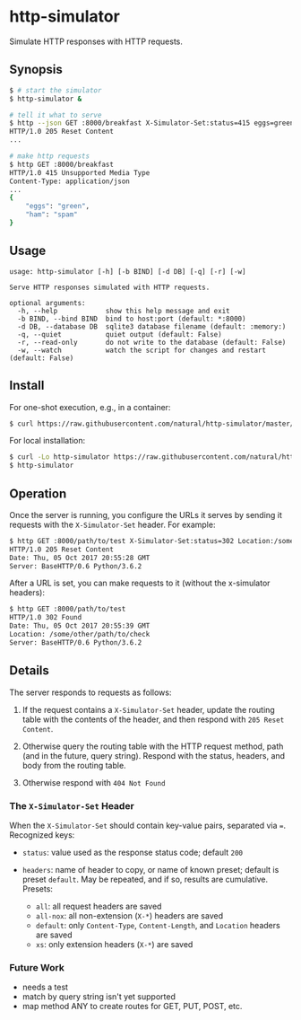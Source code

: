 # http-simulator

Simulate HTTP responses with HTTP requests.


## Synopsis

```sh
$ # start the simulator
$ http-simulator &

# tell it what to serve
$ http --json GET :8000/breakfast X-Simulator-Set:status=415 eggs=green ham=spam
HTTP/1.0 205 Reset Content
...

# make http requests
$ http GET :8000/breakfast
HTTP/1.0 415 Unsupported Media Type
Content-Type: application/json
...
{
	"eggs": "green",
	"ham": "spam"
}
```

## Usage

```
usage: http-simulator [-h] [-b BIND] [-d DB] [-q] [-r] [-w]

Serve HTTP responses simulated with HTTP requests.

optional arguments:
  -h, --help            show this help message and exit
  -b BIND, --bind BIND  bind to host:port (default: *:8000)
  -d DB, --database DB  sqlite3 database filename (default: :memory:)
  -q, --quiet           quiet output (default: False)
  -r, --read-only       do not write to the database (default: False)
  -w, --watch           watch the script for changes and restart (default: False)
```

## Install

For one-shot execution, e.g., in a container:

```sh
$ curl https://raw.githubusercontent.com/natural/http-simulator/master/http-simulator | python3
```

For local installation:

```sh
$ curl -Lo http-simulator https://raw.githubusercontent.com/natural/http-simulator/master/http-simulator && chmod +x http-simulator && sudo mv http-simulator /usr/local/bin/
$ http-simulator
```

## Operation

Once the server is running, you configure the URLs it serves by
sending it requests with the `X-Simulator-Set` header.  For example:

```sh
$ http GET :8000/path/to/test X-Simulator-Set:status=302 Location:/some/other/path/to/check
HTTP/1.0 205 Reset Content
Date: Thu, 05 Oct 2017 20:55:28 GMT
Server: BaseHTTP/0.6 Python/3.6.2
```

After a URL is set, you can make requests to it (without the x-simulator headers):

```sh
$ http GET :8000/path/to/test
HTTP/1.0 302 Found
Date: Thu, 05 Oct 2017 20:55:39 GMT
Location: /some/other/path/to/check
Server: BaseHTTP/0.6 Python/3.6.2
```

## Details

The server responds to requests as follows:

1.  If the request contains a `X-Simulator-Set` header, update the
	routing table with the contents of the header, and then respond with `205 Reset Content`.

2.  Otherwise query the routing table with the HTTP request method,
	path (and in the future, query string).  Respond with the status,
	headers, and body from the routing table.

3.  Otherwise respond with `404 Not Found`

### The `X-Simulator-Set` Header

When the `X-Simulator-Set` should contain key-value pairs, separated via `=`.  Recognized keys:

* `status`: value used as the response status code; default `200`

* `headers`: name of header to copy, or name of known preset; default
  is preset `default`.  May be repeated, and if so, results are
  cumulative.  Presets:

  * `all`: all request headers are saved
  * `all-nox`: all non-extension (`X-*`) headers are saved
  * `default`: only `Content-Type`, `Content-Length`, and `Location` headers are saved
  * `xs`: only extension headers (`X-*`) are saved


### Future Work

* needs a test
* match by query string isn't yet supported
* map method ANY to create routes for GET, PUT, POST, etc.
